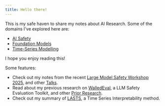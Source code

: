 ```yaml
---
title: Hello there!
---
```


This is my safe haven to share my notes about AI Research. Some of the domains I've explored here are:
- [AI Safety](ai-safety/index.md)
- [Foundation Models](./foundation-models)
- [Time-Series Modelling](time-series-modelling/index.md)

I hope you enjoy reading this!

Some features:
- Check out my notes from the recent [Large Model Safety Workshop 2025](ai-safety/lmxsafety-25.md), and other [Talks](ai-safety/talks/index.md).
- Read about my previous research on [WalledEval](self/research/walledeval.md), a LLM Safety Evaluation Toolkit, and other [Prior Research](self/research/index.md).
- Check out my summary of [LASTS](time-series-modelling/LASTS.md), a Time Series Interpretability method.
